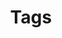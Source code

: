 ---
layout: tags
title: Tags
permalink: /tags/
sidebar: true
order: 6
description: >
  List of all categories & tags of blog.
---
